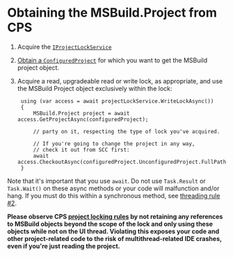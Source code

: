 Obtaining the MSBuild.Project from CPS
======================================

1. Acquire the [`IProjectLockService`](obtaining_the_IProjectLockService.md)
2. [Obtain a `ConfiguredProject`](finding_CPS_in_a_VS_project.md) for which 
   you want to get the MSBuild project object.
3. Acquire a read, upgradeable read or write lock, as appropriate, and 
   use the MSBuild Project object exclusively within the lock:
   
        using (var access = await projectLockService.WriteLockAsync())
        {
            MSBuild.Project project = await access.GetProjectAsync(configuredProject);

            // party on it, respecting the type of lock you've acquired. 

            // If you're going to change the project in any way, 
            // check it out from SCC first:
            await access.CheckoutAsync(configuredProject.UnconfiguredProject.FullPath);
        }

Note that it's important that you use `await`. Do not use `Task.Result` or
`Task.Wait()` on these async methods or your code will malfunction and/or hang.
If you must do this within a synchronous method, see [threading 
rule #2](3_Threading_Rules.md).

**Please observe CPS [project locking rules](The_Project_Lock.md) by not
retaining any references to MSBuild objects beyond the scope of the lock and
only using these objects while not on the UI thread.  Violating this exposes
your code and other project-related code to the risk of multithread-related
IDE crashes, even if you're just reading the project.**